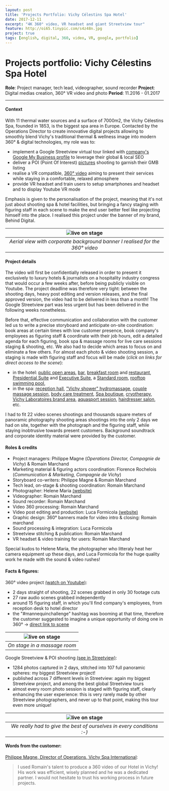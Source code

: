 ```yaml
---
layout: post
title: 'Projects Portfolio: Vichy Célestins Spa Hotel'
date: 2017-12-11
excerpt: "4K 360° video, VR headset and giant Streetview tour"
feature: http://oi65.tinypic.com/s4z48n.jpg
project: true
tags: [english, digital, 360, video, VR, google, portfolio]
---
```


# Projects portfolio: Vichy Célestins Spa Hotel
**Role**: Project manager, tech lead, videographer, sound recorder
**Project**: Digital medias creation, 360° VR video and photo 
**Period**: 11.2016 - 01.2017

---
#### Context
With 11 thermal water sources and a surface of 7000m2, the Vichy Célestins Spa, founded in 1853, is the biggest spa area in Europe. 
Contacted by the Operations Director to create innovative digital projects allowing to smoothly blend Vichy's traditional thermal & wellness image into modern 360° & digital technologies, my role was to:
- implement a Google Streetview virtual tour linked with [company's Google My Business profile](https://goo.gl/maps/Lp9WQNJwtA72) to leverage their global & local SEO
- deliver a POI (Point Of Interest) [pictures](shorturl.at/fgvX8) shooting to garnish their GMB listing
- realise a VR compatible, [360° video](https://youtu.be/YTJgq5mtAnU) aiming to present their services while staying in a comfortable, relaxed atmosphere
- provide VR headset and train users to setup smartphones and headset and to display Youtube VR mode

Emphasis is given to the personalisation of the project, meaning that it's not just about shooting spa & hotel facilities, but bringing a fancy staging with figuring staff in each scene to make the end user better feel like projecting himself into the place. I realised this project under the banner of my brand, Behind Digital.

| ![live on stage](http://oi66.tinypic.com/2s76nlu.jpg) | 
|:--:| 
| *Aerial view with corporate background banner I realised for the 360° video* |

#### Project details
The video will first be confidentially released in order to present it exclusively to luxury hotels & journalists on a hospitality industry congress that would occur a few weeks after, before being publicly visible on Youtube. The project deadline was therefore very tight: between the shooting days, heavy post editing and version releases, and the final approved version, the video had to be delivered in less than a month! The Google Streetview part was less urgent but has been delivered in the following weeks nonetheless. 

Before that, effective communication and collaboration with the customer led us to write a precise storyboard and anticipate on-site coordination: book areas at certain times with low customer presence, book company's employees as figuring staff & coordinate with their job hours, edit a detailed agenda for each figuring, book spa & massage rooms for live care sessions staging & shooting, etc.
We also had to decide which areas to focus on and eliminate a few others. For almost each photo & video shooting session, a staging is made with figuring staff and focus will be made (*click on links for direct access to the scene*):
- in the hotel: [public open areas](https://goo.gl/maps/QtFSvvYbDfo), [bar](https://goo.gl/maps/QrKC5rcJD5k), [breakfast room](https://goo.gl/maps/zFeF3M1hKC52) and [restaurant](https://goo.gl/maps/6iZ6ScztPUT2), [Presidential Suite](https://goo.gl/maps/BTTZVgufHW82) and [Executive Suite](https://goo.gl/maps/UTE17yvyR6t), a [Standard room](https://goo.gl/maps/Th3W4mZn2im), [rooftop swimming pool](https://goo.gl/maps/4LDVvTMoY3L2), 
- in the spa: [reception hall](https://goo.gl/maps/kw4zsBPG7iD2), ["Vichy shower" hydromassage](https://goo.gl/maps/6yvstPcqvax), [couple massage session](https://goo.gl/maps/1dsVB4dmo132), [body care treatment](https://goo.gl/maps/yQHVM6nnsGD2), [Spa boutique](https://goo.gl/maps/iWSk6s7BtVC2), [cryotherapy](https://goo.gl/maps/WDug9HP5DhA2), [Vichy Laboratoires brand area](https://goo.gl/maps/sLgLayCJbQT2), [aquasport session](https://goo.gl/maps/fjq6cUV5PF62), [hairdresser salon](https://goo.gl/maps/JL2fwJyGdrL2), etc.

I had to fit 22 video scenes shootings and thousands square meters of panoramic photography shooting areas shootings into the only 2 days we had on site, together with the photograph and the figuring staff, while staying inobtrusive towards present customers. Background soundtrack and corporate identity material were provided by the customer.

#### Roles & credits
- Project managers: Philippe Magne (*Operations Director, Compagnie de Vichy*) & Romain Marchand
- Marketing material & figuring actors coordination: Florence Rochelois (*Communication & Marketing, Compagnie de Vichy*)
- Storyboard co-writers: Philippe Magne & Romain Marchand
- Tech lead, on-stage & shooting coordination: Romain Marchand
- Photographer: Helene Maria [(website)](https://www.helene-maria-photographe.org/)
- Videographer: Romain Marchand
- Sound recorder: Romain Marchand
- Video 360 processing: Romain Marchand
- Video post editing and production: Luca Formicola [(website)](http://www.lucaformicola.com/about-me/)
- Graphic design: 360° banners made for video intro & closing: Romain marchand
- Sound processing & integration: Luca Formicola
- Streetview stitching & publication: Romain Marchand
- VR headset & video training for users: Romain Marchand

Special kudos to Helene Maria, the photographer who litteraly heat her camera equipment up these days, and Luca Formicola for the huge quality work he made with the sound & video rushes! 

#### Facts & figures:
360° video project [(watch on Youtube)](https://youtu.be/YTJgq5mtAnU):
- 2 days straight of shooting, 22 scenes grabbed in only 30 footage cuts
- 27 raw audio scenes grabbed independently
- around 15 figuring staff, in which you'll find company's employees, from reception desk to hotel director
- the "#mannequinchallenge" hashtag was booming at that time, therefore the customer suggested to imagine a unique opportunity of doing one in 360° -> [direct link to scene](https://youtu.be/YTJgq5mtAnU?t=74)

| ![live on stage](http://oi64.tinypic.com/315d8yg.jpg) | 
|:--:| 
| *On stage in a massage room* |

Google Streetview & POI shooting [(see in Streetview)](https://goo.gl/maps/cqvhRBvMPM82):
- 1284 photos captured in 2 days, stitched into 107 full panoramic spheres: my biggest Streetview project!
- published across 7 different levels in Streetview: again my biggest Streetview project, and among the best global Streetview tours
- almost every room photo session is staged with figuring staff, clearly enhancing the user experience: this is very rarely made by other Streetview photographers, and never up to that point, making this tour even more unique!

| ![live on stage](http://oi67.tinypic.com/1znlc86.jpg) | 
|:--:| 
| *We really had to give the best of ourselves in every conditions :-)* |

#### Words from the customer:

[Philippe Magne, Director of Operations, Vichy Spa International](https://www.linkedin.com/in/philippe-magne-32159a20/):
> I used Romain's talent to produce a 360 video of our Hotel in Vichy! His work was efficient, wisely planned and he was a dedicated partner. I would not hesitate to trust his working process in future projects.

